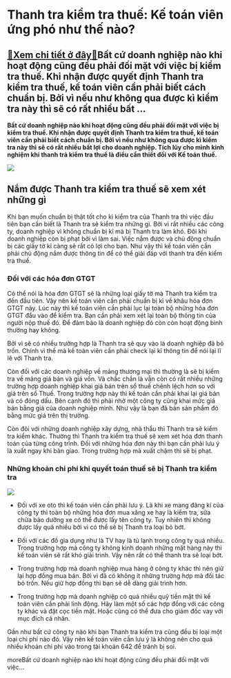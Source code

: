 Thanh tra kiểm tra thuế: Kế toán viên ứng phó như thế nào?
==========================================================

[:gift:Xem chi tiết ở đây:gift:](https://hddtvn.com/thanh-tra-kiem-tra-thue-ke-toan-vien-ung-pho-nhu-the-nao/)Bất cứ doanh nghiệp nào khi hoạt động cũng đều phải đối mặt với việc bị kiểm tra thuế. Khi nhận được quyết định Thanh tra kiểm tra thuế, kế toán viên cần phải biết cách chuẩn bị. Bởi vì nếu như không qua được kì kiểm tra này thì sẽ có rất nhiều bất …
----------------------------------------------------------------------------------------------------------------------------------------------------------------------------------------------------------------------------------------------------------

**Bất cứ doanh nghiệp nào khi hoạt động cũng đều phải đối mặt với việc bị kiểm tra thuế. Khi nhận được quyết định Thanh tra kiểm tra thuế, kế toán viên cần phải biết cách chuẩn bị. Bởi vì nếu như không qua được kì kiểm tra này thì sẽ có rất nhiều bất lợi cho doanh nghiệp. Tích lũy cho mình kinh nghiệm khi thanh trả kiểm tra thuế là điều cần thiết đối với Kế toán thuế.**


![](https://hddtvn.com/wp-content/uploads/2021/01/102754_CV-chuan-bi-khi-kiem-tra-thanh-tra-thue.jpg)


Nắm được Thanh tra kiểm tra thuế sẽ xem xét những gì
----------------------------------------------------


Khi bạn muốn chuẩn bị thật tốt cho kì kiểm tra của Thanh tra thì việc đầu tiên bạn cần biết là Thanh tra sẽ kiểm tra những gì. Bởi vì rất nhiều các công ty, doanh nghiệp vì không chuẩn bị kĩ mà bị Thanh tra làm khó. Đôi khi doanh nghiệp còn bị phạt bởi vì làm sai. Việc nắm được và chủ động chuẩn bị các giấy tờ kĩ càng sẽ rất có lợi cho bạn. Như vậy thì kế toán viên cần phải chủ động nắm được thông tin để có thể giải đáp với thanh tra đến kiểm tra thuế.


### Đối với các hóa đơn GTGT


Có thể nói là hóa đơn GTGT sẽ là những loại giấy tờ mà Thanh tra kiểm tra đến đầu tiên. Vậy nên kế toán viên cần phải chuẩn bị kĩ về khâu hóa đơn GTGT này. Lúc này thì kế toán viên cần phải lục lại toàn bộ những hóa đơn GTGT đầu vào để kiểm tra. Bạn cần phải xem xét lại toàn bộ thông tin của người nộp thuế đó. Để đảm bảo là doanh nghiệp đó còn còn hoạt động bình thường hay không.


Bởi vì sẽ có nhiều trường hợp là Thanh tra sẽ quy vào là doanh nghiệp đã bỏ trốn. Chính vì thế mà kế toán viên cần phải check lại kĩ thông tin để nói lại lĩ lẽ với Thanh tra.


Còn đối với các doanh nghiệp về mảng thương mại thì thường là sẽ bị kiểm tra về mảng giá bán và giá vốn. Và chắc chắn là vẫn còn có rất nhiều những trường hợp doanh nghiệp khai giá bán trên sổ thuế chênh lệch hơn so với giá trên sổ Thuế. Trong trường hợp này thì kế toán cần phải khai lại giá bán và có đóng dấu. Bên cạnh đó thì phải nhờ một công ty cũng khai mức giá bán bằng giá của doanh nghiệp mình. Như vậy là bạn đã bán sản phẩm đó bằng mức giá trên thị trường.


Còn đôi với những doanh nghiệp xây dựng, nhà thầu thì Thanh tra sẽ kiểm tra kiểm khác. Thường thì Thanh tra kiểm tra thuế sẽ xem xét hóa đơn thanh toán của từng công trình. Đối với những hóa đơn này thì bạn cần phải lưu ý là xuất ngay khi bàn giao. Trong trường hợp mà xuất chậm thì sẽ bị phạt.


### Những khoản chi phí khi quyết toán thuế sẽ bị Thanh tra kiểm tra


![](https://hddtvn.com/wp-content/uploads/2021/01/thu-tuc-va-thoi-gian-thanh-tra-kiem-tra-quyet-toan-thue.jpg)




* Đối với xe oto thì kế toán viên cần phải lưu ý. Là khi xe mang đăng kí của công ty thì toàn bộ những hóa đơn mua xăng xe hay là kiểm tra, sửa chữa bảo dưỡng xe có thể được lấy tên công ty. Tuy nhiên thì không được lấy quá nhiều bởi vì có thể sẽ bị Thanh tra loại bỏ bớt.

* Đối với các đồ gia dụng như là TV hay là tủ lạnh trong công ty quá nhiều. Trong trường hợp mà công ty không kinh doanh những mặt hàng này thì kế toán viên sẽ rất khó giải trình. Vậy nên rất có thể thanh tra sẽ loại bớt.

* Trong trường hợp mà doanh nghiệp mua hàng ở công ty khác thì nên giữ lại hợp đồng mua bán. Bởi vì đã có không ít những trường hợp mà đối tác bỏ trốn. Nếu giữ hợp đồng thì bạn sẽ dễ dàng giải trình hơn.

* Trong trường hợp mà doanh nghiệp có quá nhiều quỹ tiền mặt thì kế toán viên cần phải linh động. Hãy làm một số các hợp đồng với các công ty khác và đặt cọc tiền mặt. Hoặc cũng có thể đưa cho giám đốc vay với mục đích cá nhân.



Gần như bất cứ công ty nào khi bạn Thanh tra kiểm tra cũng đều bị loại một loại chi phí nào đó. Vậy nên kế toán viên cần lưu ý là không nên cho quá nhiều khoản chi phí vào trong tài khoản 642 để tránh bị soi.


moreBất cứ doanh nghiệp nào khi hoạt động cũng đều phải đối mặt với việc…

